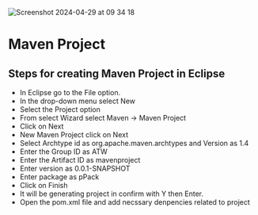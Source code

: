 
![Screenshot 2024-04-29 at 09 34 18](https://github.com/AlkaChaudhary/MavenPageObjectModel/assets/87438786/b131fad8-75d2-48d2-8d0c-dedb50cddcc7)

# Maven Project

## Steps for creating Maven Project in Eclipse
- In Eclipse go to the File option.
- In the drop-down menu select New
- Select the Project option
- From select Wizard select Maven -> Maven Project
- Click on Next
- New Maven Project click on Next
- Select Archtype id as org.apache.maven.archtypes and Version as 1.4
- Enter the Group ID as ATW
- Enter the Artifact ID as mavenproject
- Enter version as 0.0.1-SNAPSHOT
- Enter package as pPack
- Click on Finish
- It will be generating project in confirm with Y then Enter.
- Open the pom.xml file and add necssary denpencies related to project
